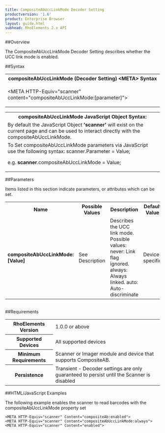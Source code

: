```yaml
---
title: CompositeAbUccLinkMode Decoder Setting
productversion: '1.6'
product: Enterprise Browser
layout: guide.html
subhead: RhoElements 2.x API
---
```


##Overview

The CompositeAbUccLinkMode Decoder Setting describes whether the UCC link mode is enabled.

##Syntax

<table class="re-table"><tr><th class="tableHeading">compositeAbUccLinkMode (Decoder Setting) &lt;META&gt; Syntax
</th></tr><tr><td class="clsSyntaxCells clsOddRow"><p>&lt;META HTTP-Equiv="scanner" content="compositeAbUccLinkMode:[parameter]"&gt;</p></td></tr></table>
<table class="re-table"><tr><th class="tableHeading">compositeAbUccLinkMode JavaScript Object Syntax:</th></tr><tr><td class="clsSyntaxCells clsOddRow">
By default the JavaScript Object <b>'scanner'</b> will exist on the current page and can be used to interact directly with the compositeAbUccLinkMode.
</td></tr><tr><td class="clsSyntaxCells clsEvenRow">
To Set compositeAbUccLinkMode parameters via JavaScript use the following syntax: scanner.Parameter = Value;
<P />e.g. <b>scanner</b>.compositeAbUccLinkMode = Value;
</td></tr></table>

##Parameters


Items listed in this section indicate parameters, or attributes which can be set.
<table class="re-table"><col width="20%" /><col width="20%" /><col width="38%" /><col width="22%" /><tr><th class="tableHeading">Name</th><th class="tableHeading">Possible Values</th><th class="tableHeading">Description</th><th class="tableHeading">Default Value</th></tr><tr><td class="clsSyntaxCells clsOddRow"><b>compositeAbUccLinkMode:[Value]
</b></td><td class="clsSyntaxCells clsOddRow">See Description</td><td class="clsSyntaxCells clsOddRow">Describes the UCC link mode.  Possible values:
<DESCDETAIL>
never:
  Link flag ignored.
always:
  Always linked.
auto:  
  Auto-discriminate
  </DESCDETAIL></td><td class="clsSyntaxCells clsOddRow">Device specific</td></tr></table>
<table class="re-table"><col width="78%" /><col width="8%" /><col width="1%" /><col width="5%" /><col width="1%" /><col width="5%" /><col width="2%" /></table>





##Requirements

<table class="re-table"><tr><th class="tableHeading">RhoElements Version</th><td class="clsSyntaxCell clsEvenRow">1.0.0 or above
</td></tr><tr><th class="tableHeading">Supported Devices</th><td class="clsSyntaxCell clsOddRow">All supported devices</td></tr><tr><th class="tableHeading">Minimum Requirements</th><td class="clsSyntaxCell clsOddRow">Scanner or Imager module and device that supports CompositeAB.</td></tr><tr><th class="tableHeading">Persistence</th><td class="clsSyntaxCell clsEvenRow">Transient - Decoder settings are only guaranteed to persist until the Scanner is disabled</td></tr></table>


##HTML/JavaScript Examples

The following example enables the scanner to read barcodes with the compositeAbUccLinkMode property set

	<META HTTP-Equiv="scanner" Content="compositeAb:enabled">
	<META HTTP-Equiv="scanner" Content="compositeAbUccLinkMode:always">
	<META HTTP-Equiv="scanner" Content="enabled">
					





